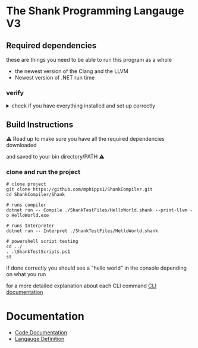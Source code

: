 # The Shank Programming Langauge V3

## Required dependencies

these are things you need to be able to run this program as a whole

-  the newest version of the Clang and the LLVM
- Newest version of .NET run time 

### verify
<details>
 <summary>check if you have everything installed and set up correctly</summary>

```sh
clang -v
dotnet --version
```
</details>

## Build Instructions

⚠ Read up to make sure you have all the required dependencies downloaded 

and saved to your bin directory/PATH  ⚠

### clone and run the project
```SH
# clone project
git clone https://github.com/mphipps1/ShankCompiler.git
cd ShankCompiler/Shank

# runs compiler
dotnet run -- Compile ./ShankTestFiles/HelloWorld.shank --print-llvm -o HelloWorld.exe 

# runs Interpreter
dotnet run -- Interpret ./ShankTestFiles/HelloWorld.shank

# powershell script testing
cd ../
. .\ShankTestScripts.ps1
st 
```
if done correctly you should see a "hello world" in the console
depending on what you run

for a more detailed explanation about each CLI command
<a href=https://github.com/mphipps1/ShankCompiler/wiki/Shank-CLI-(Command-Line-Interface)-documentation>CLI documentation</a>


# Documentation

- <a href=https://github.com/mphipps1/ShankCompiler/wiki>Code Documentation</a>
- <a href=https://github.com/mphipps1/ShankCompiler/wiki/Shank-Language-Definition,-V3> Langauge Definition </a>